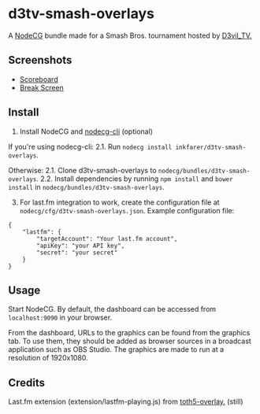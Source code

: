 # d3tv-smash-overlays

A [NodeCG](http://github.com/nodecg/nodecg) bundle made for a Smash Bros. tournament hosted by [D3vil_TV.](https://www.twitch.tv/d3vil_tv)

## Screenshots

* [Scoreboard](https://i.imgur.com/MphvvtS.png)
* [Break Screen](https://i.imgur.com/jzSGzWQ.jpg)

## Install

1. Install NodeCG and [nodecg-cli](https://github.com/nodecg/nodecg-cli) (optional)

If you're using nodecg-cli:
	2.1. Run `nodecg install inkfarer/d3tv-smash-overlays`.

Otherwise:
	2.1. Clone d3tv-smash-overlays to `nodecg/bundles/d3tv-smash-overlays`.
	2.2. Install dependencies by running `npm install` and `bower install` in `nodecg/bundles/d3tv-smash-overlays`.

3. For last.fm integration to work, create the configuration file at `nodecg/cfg/d3tv-smash-overlays.json`.
Example configuration file:
```
{
	"lastfm": {
		"targetAccount": "Your last.fm account",
		"apiKey": "your API key",
		"secret": "your secret"
	}
}
```

## Usage

Start NodeCG. By default, the dashboard can be accessed from `localhost:9090` in your browser.

From the dashboard, URLs to the graphics can be found from the graphics tab. To use them, they should be added as browser sources in a broadcast application such as OBS Studio. The graphics are made to run at a resolution of 1920x1080.

## Credits

Last.fm extension (extension/lastfm-playing.js) from [toth5-overlay.](https://github.com/TipoftheHats/toth5-overlay) (still)